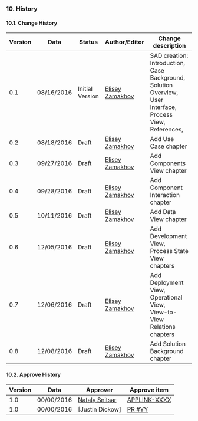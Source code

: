 ### 10. History
#### 10.1. Change History

| Version     | Data       | Status          | Author/Editor          | Change description |
|-------------|------------|-----------------|------------------------|--------------------|
| 0.1         | 08/16/2016 | Initial Version | [Elisey Zamakhov]      | SAD creation: <br> Introduction, <br> Case Background, <br> Solution Overview, <br> User Interface, Process View, References, <br> |
| 0.2         | 08/18/2016 | Draft           | [Elisey Zamakhov]      | Add Use Case chapter |
| 0.3         | 09/27/2016 | Draft           | [Elisey Zamakhov]      | Add Components View chapter |
| 0.4         | 09/28/2016 | Draft           | [Elisey Zamakhov]      | Add Component Interaction chapter |
| 0.5         | 10/11/2016 | Draft           | [Elisey Zamakhov]      | Add  Data View chapter |
| 0.6         | 12/05/2016 | Draft           | [Elisey Zamakhov]      | Add Development View, Process State View chapters |
| 0.7         | 12/06/2016 | Draft           | [Elisey Zamakhov]      | Add Deployment View, Operational View, <br> View-to-View Relations chapters|
| 0.8         | 12/08/2016 | Draft           | [Elisey Zamakhov]      | Add Solution Background chapter |

#### 10.2. Approve History
| Version     | Data       | Approver             | Approve item   |
|-------------|------------|----------------------|----------------|
| 1.0         | 00/00/2016 | [Nataly Snitsar]     | [APPLINK-XXXX](https://adc.luxoft.com/jira/browse/APPLINK-XXXX)      |
| 1.0         | 00/00/2016 | [Justin Dickow]      | [PR #YY](https://github.com/smartdevicelink/sdl_core_guides/pull/YY) |


[Elisey Zamakhov]: https://github.com/pestOO
[Nataly Snitsar]: mailto:NSnitsar@luxoft.com